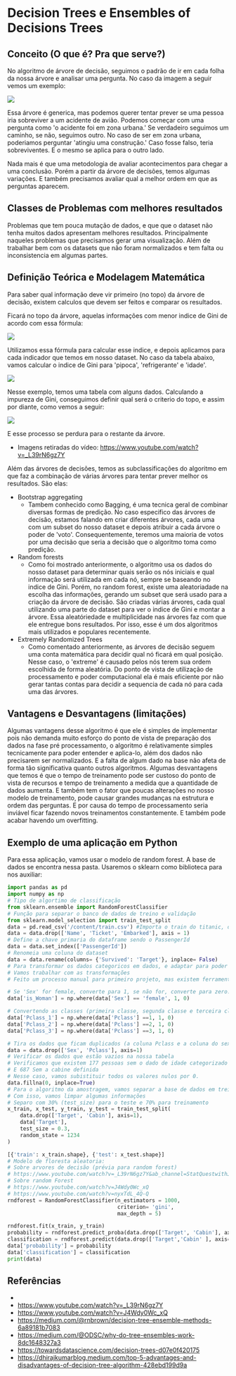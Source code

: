 # Decision Trees e Ensembles of Decisions Trees


## Conceito (O que é? Pra que serve?)

No algoritmo de árvore de decisão, seguimos o padrão de ir em cada folha da nossa árvore e analisar uma pergunta. No caso da imagem a seguir vemos um exemplo:

<div>
<img src="./assets/decision-tree.png">
</div>

Essa árvore é generica, mas podemos querer tentar prever se uma pessoa iria sobreviver a um acidente de avião. Podemos começar com uma pergunta como 'o acidente foi em zona urbana.' Se verdadeiro seguimos um caminho, se não, seguimos outro. No caso de ser em zona urbana, poderiamos perguntar 'atingiu uma construção.' Caso fosse falso, teria sobreviventes. E o mesmo se aplica para o outro lado.

Nada mais é que uma metodologia de avaliar acontecimentos para chegar a uma conclusão. Porém a partir da árvore de decisões, temos algumas variações. E também precisamos avaliar qual a melhor ordem em que as perguntas aparecem.


## Classes de Problemas com melhores resultados

Problemas que tem pouca mutação de dados, e que que o dataset não tenha muitos dados apresentam melhores resultados. Principalmente naqueles problemas que precisamos gerar uma visualização. Além de trabalhar bem com os datasets que não foram normalizados e tem falta ou inconsistencia em algumas partes.

## Definição Teórica e Modelagem Matemática

Para saber qual informação deve vir primeiro (no topo) da árvore de decisão, existem calculos que devem ser feitos e comparar os resultados.

Ficará no topo da árvore, aquelas informações com menor indice de Gini de acordo com essa fórmula:

<div>
<img src="./assets/Gini.png">
</div>

Utilizamos essa fórmula para calcular esse indice, e depois aplicamos para cada indicador que temos em nosso dataset. No caso da tabela abaixo, vamos calcular o indice de Gini para 'pipoca', 'refrigerante' e 'idade'.

<div>
<img src="./assets/Tabela.png">
</div>

Nesse exemplo, temos uma tabela com alguns dados. Calculando a impureza de Gini, conseguimos definir qual será o criterio do topo, e assim por diante, como vemos a seguir:

<div>
<img src="./assets/Gini2-resultado.png">
</div>

E esse processo se perdura para o restante da árvore.


* Imagens retiradas do vídeo: https://www.youtube.com/watch?v=_L39rN6gz7Y


Além das árvores de decisões, temos as subclassificações do algoritmo em que faz a combinação de várias árvores para tentar prever melhor os resultados. São elas:

*   Bootstrap aggregating
    *   Tambem conhecido como Bagging, é uma tecnica geral de combinar diversas formas de predição. No caso especifico das árvores de decisão, estamos falando em criar diferentes árvores, cada uma com um subset do nosso dataset e depois atribuir a cada árvore o poder de 'voto'. Consequentemente, teremos uma maioria de votos por uma decisão que seria a decisão que o algoritmo toma como predição.
*   Random forests
    *   Como foi mostrado anteriormente, o algoritmo usa os dados do nosso dataset para determinar quais serão os nós iniciais e qual informação será utilizada em cada nó, sempre se baseando no indice de Gini. Porém, no random forest, existe uma aleatoriadade na escolha das informações, gerando um subset que será usado para a criação da árvore de decisão. São criadas várias árvores, cada qual utilizando uma parte do dataset para ver o indice de Gini e montar a árvore. Essa aleatóriedade e multiplicidade nas árvores faz com que ele entregue bons resultados. Por isso, esse é um dos algoritmos mais utilizados e populares recentemente.
*   Extremely Randomized Trees
    *  Como comentado anteriormente, as árvores de decisão seguem uma conta matemática para decidir qual nó ficará em qual posição. Nesse caso, o 'extreme' é causado pelos nós terem sua ordem escolhida de forma aleatória.  Do ponto de vista de utilização de processamento e poder computacional ela é mais eficiente por não gerar tantas contas para decidir a sequencia de cada nó para cada uma das árvores. 



## Vantagens e Desvantagens (limitações)

Algumas vantagens desse algoritmo é que ele é simples de implementar pois não demanda muito esforço do ponto de vista de preparação dos dados na fase pré processamento, o algoritmo é relativamente simples tecnicamente para poder entender e aplica-lo, além dos dados não precisarem ser normalizados. E a falta de algum dado na base não afeta de forma tão significativa quanto outros algoritmos. 
Algumas desvantagens que temos é que o tempo de treinamento pode ser custoso do ponto de vista de recursos e tempo de treinamento a medida que a quantidade de dados aumenta. E também tem o fator que poucas alterações no nosso modelo de treinamento, pode causar grandes mudanças na estrutura e ordem das perguntas. E por causa do tempo de processamento seria inviável ficar fazendo novos treinamentos constantemente. E também pode acabar havendo um overfitting.

## Exemplo de uma aplicação em Python

Para essa aplicação, vamos usar o modelo de random forest. A base de dados se encontra nessa pasta. Usaremos o sklearn como biblioteca para nos auxiliar:

```Python
import pandas as pd
import numpy as np
# Tipo de algortimo de classificação
from sklearn.ensemble import RandomForestClassifier
# Função para separar o banco de dados de treino e validação
from sklearn.model_selection import train_test_split
data = pd.read_csv('/content/train.csv') #Importa o train do titanic, disponivel no kaggle e nessa pasta
data = data.drop(['Name', 'Ticket', 'Embarked'], axis = 1)
# Define a chave primaria do dataframe sendo o PassengerId
data = data.set_index(['PassengerId'])
# Renomeia uma coluna do dataset
data = data.rename(columns= {'Survived': 'Target'}, inplace= False)
# Para transformar os dados categoricos em dados, e adaptar para poder ser mais fácilmente aceito por algoritmos de machine learning, 
# Vamos trabalhar com as transformações
# Feito um processo manual para primeiro projeto, mas existem ferramentas que fazem isso de forma mais automatizada

# Se 'Sex' for female, converte para 1, se não for, converte para zero.
data['is_Woman'] = np.where(data['Sex'] == 'female', 1, 0)

# Convertendo as classes (primeira classe, segunda classe e terceira classe) em três tabelas diferentes com 1 para sim e 0 para não.
data['Pclass_1'] = np.where(data['Pclass'] ==1, 1, 0)
data['Pclass_2'] = np.where(data['Pclass'] ==2, 1, 0)
data['Pclass_3'] = np.where(data['Pclass'] ==3, 1, 0)

# Tira os dados que ficam duplicados (a coluna Pclass e a coluna do sexo como dado categorico)
data = data.drop(['Sex', 'Pclass'], axis=1)
# Verificar os dados que estão vazios na nossa tabela
# Verificamos que existem 177 pessoas sem o dado de idade categorizado
# E 687 Sem a cabine definida
# Nesse caso, vamos subistituir todos os valores nulos por 0.
data.fillna(0, inplace=True)
# Para o algoritmo da amostragem, vamos separar a base de dados em treino e teste.
# Com isso, vamos limpar algumas informações 
# Separo com 30% (test_size) para o teste e 70% para treinamento
x_train, x_test, y_train, y_test = train_test_split(
    data.drop(['Target', 'Cabin'], axis=1),
    data['Target'],
    test_size = 0.3,
    random_state = 1234
)

[{'train': x_train.shape}, {'test': x_test.shape}]
# Modelo de floresta aleatoria:
# Sobre arvores de decisão (prévia para random forest)
# https://www.youtube.com/watch?v=_L39rN6gz7Y&ab_channel=StatQuestwithJoshStarmer
# Sobre random Forest
# https://www.youtube.com/watch?v=J4Wdy0Wc_xQ
# https://www.youtube.com/watch?v=nyxTdL_4Q-Q
rndforest = RandomForestClassifier(n_estimators = 1000,
                                   criterion= 'gini',
                                   max_depth = 5)

rndforest.fit(x_train, y_train)
probability = rndforest.predict_proba(data.drop(['Target', 'Cabin'], axis=1))[:,1]
classification = rndforest.predict(data.drop(['Target','Cabin' ], axis=1))
data['probability'] = probability
data['classification'] = classification
print(data)
```


## Referências

*   
*   https://www.youtube.com/watch?v=_L39rN6gz7Y
*   https://www.youtube.com/watch?v=J4Wdy0Wc_xQ
*   https://medium.com/@rnbrown/decision-tree-ensemble-methods-6a89181b7083
*   https://medium.com/@ODSC/why-do-tree-ensembles-work-8dc1648327a3
*   https://towardsdatascience.com/decision-trees-d07e0f420175
*   https://dhirajkumarblog.medium.com/top-5-advantages-and-disadvantages-of-decision-tree-algorithm-428ebd199d9a
